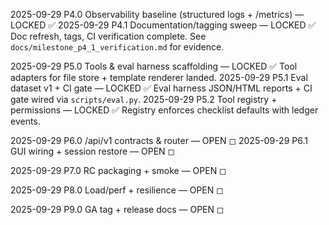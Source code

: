 2025-09-29  P4.0  Observability baseline (structured logs + /metrics) — LOCKED ✅
2025-09-29  P4.1  Documentation/tagging sweep — LOCKED ✅ Doc refresh, tags, CI verification complete. See `docs/milestone_p4_1_verification.md` for evidence.

2025-09-29  P5.0  Tools & eval harness scaffolding — LOCKED ✅ Tool adapters for file store + template renderer landed.
2025-09-29  P5.1  Eval dataset v1 + CI gate — LOCKED ✅ Eval harness JSON/HTML reports + CI gate wired via `scripts/eval.py`.
2025-09-29  P5.2  Tool registry + permissions — LOCKED ✅ Registry enforces checklist defaults with ledger events.

2025-09-29  P6.0  /api/v1 contracts & router — OPEN ◻
2025-09-29  P6.1  GUI wiring + session restore — OPEN ◻

2025-09-29  P7.0  RC packaging + smoke — OPEN ◻

2025-09-29  P8.0  Load/perf + resilience — OPEN ◻

2025-09-29  P9.0  GA tag + release docs — OPEN ◻
